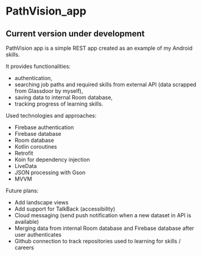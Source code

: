 # PathVision_app

<h2>Current version under development</h2>

PathVision app is a simple REST app created as an example of my Android skills. 

It provides functionalities:
* authentication, 
* searching job paths and required skills from external API (data scrapped from Glassdoor by myself), 
* saving data to internal Room database,
* tracking progress of learning skills.

Used technologies and approaches:
* Firebase authentication
* Firebase database
* Room database
* Kotlin coroutines
* Retrofit
* Koin for dependency injection
* LiveData
* JSON processing with Gson
* MVVM

Future plans:
* Add landscape views
* Add support for TalkBack (accessibility) 
* Cloud messaging (send push notification when a new dataset in API is available)
* Merging data from internal Room database and Firebase database after user authenticates
* Github connection to track repositories used to learning for skills / careers
